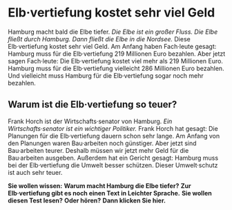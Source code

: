 # Elb·vertiefung kostet sehr viel Geld

Hamburg macht bald die Elbe tiefer. 
*Die Elbe ist ein großer Fluss.* 
*Die Elbe fließt durch Hamburg.* 
*Dann fließt die Elbe in die Nordsee.* Diese Elb·vertiefung kostet sehr viel Geld. Am Anfang haben Fach·leute gesagt: Hamburg muss für die Elb·vertiefung 219 Millionen Euro bezahlen. Aber jetzt sagen Fach·leute: Die Elb·vertiefung kostet viel mehr als 219 Millionen Euro. Hamburg muss für die Elb·vertiefung vielleicht 286 Millionen Euro bezahlen. Und vielleicht muss Hamburg für die Elb·vertiefung sogar noch mehr bezahlen. 

## Warum ist die Elb·vertiefung so teuer?
Frank Horch ist der Wirtschafts·senator von Hamburg. 
*Ein Wirtschafts·senator ist ein wichtiger Politiker.* Frank Horch hat gesagt: Die Planungen für die Elb·vertiefung dauern schon sehr lange. Am Anfang von den Planungen waren Bau·arbeiten noch günstiger. Aber jetzt sind Bau·arbeiten teurer. Deshalb müssen wir jetzt mehr Geld für die Bau·arbeiten ausgeben. Außerdem hat ein Gericht gesagt: Hamburg muss bei der Elb·vertiefung die Umwelt besser schützen. Dieser Umwelt·schutz ist auch sehr teuer. 

**Sie wollen wissen:** 
**Warum macht Hamburg die Elbe tiefer?** 
**Zur Elb·vertiefung gibt es noch einen Text in Leichter Sprache.** 
**Sie wollen diesen Test lesen?** **Oder hören?**  **Dann klicken Sie hier.**  
